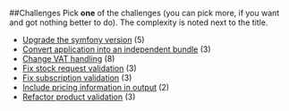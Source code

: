 ##Challenges
Pick **one** of the challenges (you can pick more, if you want and got nothing better to do). The complexity is noted next to the title.

* [Upgrade the symfony version](upgrade_symfony_version.md) (5)
* [Convert application into an independent bundle](convert_application_in_a_reusable_bundle.md) (3)
* [Change VAT handling](change_vat_handling.md) (8)
* [Fix stock request validation](fix_stock_request_validation.md) (3)
* [Fix subscription validation](fix_subscription_validation_bug.md) (3)
* [Include pricing information in output](include_pricing_information_in_subscription.md) (2)
* [Refactor product validation](refactor_product_validation.md) (3)


